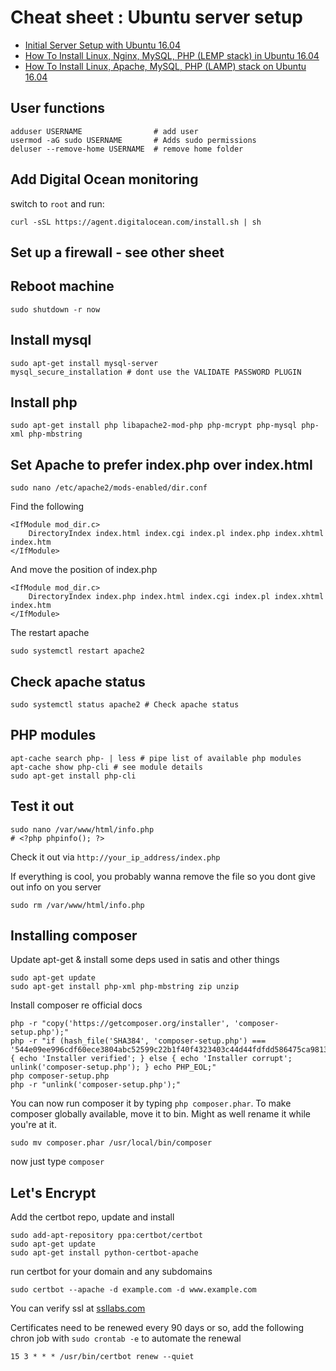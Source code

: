 # Cheat sheet : Ubuntu server setup

- [Initial Server Setup with Ubuntu 16.04](https://www.digitalocean.com/community/tutorials/initial-server-setup-with-ubuntu-16-04)
- [How To Install Linux, Nginx, MySQL, PHP (LEMP stack) in Ubuntu 16.04](https://www.digitalocean.com/community/tutorials/how-to-install-linux-nginx-mysql-php-lemp-stack-in-ubuntu-16-04)
- [How To Install Linux, Apache, MySQL, PHP (LAMP) stack on Ubuntu 16.04](https://www.digitalocean.com/community/tutorials/how-to-install-linux-apache-mysql-php-lamp-stack-on-ubuntu-16-04)

## User functions

    adduser USERNAME                # add user
    usermod -aG sudo USERNAME       # Adds sudo permissions
    deluser --remove-home USERNAME  # remove home folder

## Add Digital Ocean monitoring

switch to `root` and run:

    curl -sSL https://agent.digitalocean.com/install.sh | sh

## Set up a firewall - see other sheet

## Reboot machine

    sudo shutdown -r now

## Install mysql

    sudo apt-get install mysql-server
    mysql_secure_installation # dont use the VALIDATE PASSWORD PLUGIN

## Install php

    sudo apt-get install php libapache2-mod-php php-mcrypt php-mysql php-xml php-mbstring

## Set Apache to prefer index.php over index.html

    sudo nano /etc/apache2/mods-enabled/dir.conf

Find the following

    <IfModule mod_dir.c>
        DirectoryIndex index.html index.cgi index.pl index.php index.xhtml index.htm
    </IfModule>

And move the position of index.php

    <IfModule mod_dir.c>
        DirectoryIndex index.php index.html index.cgi index.pl index.xhtml index.htm
    </IfModule>

The restart apache

    sudo systemctl restart apache2

## Check apache status

    sudo systemctl status apache2 # Check apache status

## PHP modules

    apt-cache search php- | less # pipe list of available php modules
    apt-cache show php-cli # see module details
    sudo apt-get install php-cli

## Test it out

    sudo nano /var/www/html/info.php
    # <?php phpinfo(); ?>

Check it out via `http://your_ip_address/index.php`

If everything is cool, you probably wanna remove the file so you dont give out info on you server

    sudo rm /var/www/html/info.php

## Installing composer

Update apt-get & install some deps used in satis and other things

    sudo apt-get update
    sudo apt-get install php-xml php-mbstring zip unzip

Install composer re official docs

    php -r "copy('https://getcomposer.org/installer', 'composer-setup.php');"
    php -r "if (hash_file('SHA384', 'composer-setup.php') === '544e09ee996cdf60ece3804abc52599c22b1f40f4323403c44d44fdfdd586475ca9813a858088ffbc1f233e9b180f061') { echo 'Installer verified'; } else { echo 'Installer corrupt'; unlink('composer-setup.php'); } echo PHP_EOL;"
    php composer-setup.php
    php -r "unlink('composer-setup.php');"

You can now run composer it by typing `php composer.phar`. To make composer globally available, move it to bin. Might as well rename it while you're at it.

    sudo mv composer.phar /usr/local/bin/composer

now just type `composer`

## Let's Encrypt

Add the certbot repo, update and install

    sudo add-apt-repository ppa:certbot/certbot
    sudo apt-get update
    sudo apt-get install python-certbot-apache

run certbot for your domain and any subdomains

    sudo certbot --apache -d example.com -d www.example.com

You can verify ssl at [ssllabs.com](https://www.ssllabs.com/ssltest/analyze.html?d=example.com&latest)

Certificates need to be renewed every 90 days or so, add the following chron job with `sudo crontab -e` to automate the renewal

    15 3 * * * /usr/bin/certbot renew --quiet

